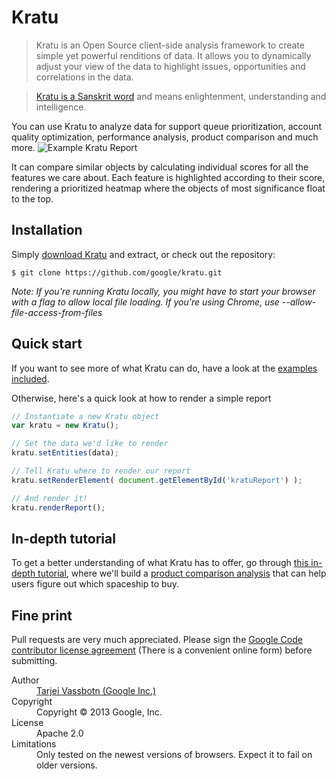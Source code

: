 Kratu
=====
> Kratu is an Open Source client-side analysis framework to create simple yet powerful renditions of data. It allows you to dynamically adjust your view of the data to highlight issues, opportunities and correlations in the data.

> [Kratu is a Sanskrit word](http://spokensanskrit.de/index.php?tinput=kratu&script=&direction=SE&link=yes) and means enlightenment, understanding and intelligence.

You can use Kratu to analyze data for support queue prioritization, account quality optimization, performance analysis, product comparison and much more.
![Example Kratu Report](http://google.github.com/kratu/img/tut_finalreport.png)

It can compare similar objects by calculating individual scores for all the features we care about.
Each feature is highlighted according to their score, rendering a prioritized heatmap where the objects of most significance float to the top.

## Installation
Simply [download Kratu](https://github.com/google/kratu/archive/master.zip) and extract, or check out the repository:
```
$ git clone https://github.com/google/kratu.git
```
*Note: If you're running Kratu locally, you might have to start your browser with a flag to allow local file loading.*
*If you're using Chrome, use --allow-file-access-from-files*

## Quick start
If you want to see more of what Kratu can do, have a look at the [examples included](https://github.com/google/kratu/tree/master/examples).

Otherwise, here's a quick look at how to render a simple report
```javascript
// Instantiate a new Kratu object
var kratu = new Kratu();

// Set the data we'd like to render
kratu.setEntities(data);

// Tell Kratu where to render our report
kratu.setRenderElement( document.getElementById('kratuReport') );

// And render it!
kratu.renderReport();
```

## In-depth tutorial
To get a better understanding of what Kratu has to offer, go through [this in-depth tutorial](http://google.github.com/kratu/tutorial/), where we'll build a [product comparison analysis](https://github.com/google/kratu/tree/master/examples/spaceshipselector) that can help users figure out which spaceship to buy.

## Fine print
Pull requests are very much appreciated. Please sign the [Google Code contributor license agreement](http://code.google.com/legal/individual-cla-v1.0.html) (There is a convenient online form) before submitting.

<dl>
  <dt>Author</dt><dd><a href="https://plus.google.com/115142215538295075810">Tarjei Vassbotn (Google Inc.)</a></dd>
  <dt>Copyright</dt><dd>Copyright © 2013 Google, Inc.</dd>
  <dt>License</dt><dd>Apache 2.0</dd>
  <dt>Limitations</dt><dd>Only tested on the newest versions of browsers. Expect it to fail on older versions.</dd>
</dl>
